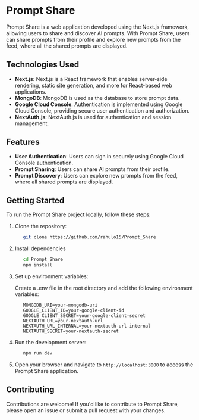 # Prompt Share

Prompt Share is a web application developed using the Next.js framework, allowing users to share and discover AI prompts. With Prompt Share, users can share prompts from their profile and explore new prompts from the feed, where all the shared prompts are displayed.

## Technologies Used

- **Next.js**: Next.js is a React framework that enables server-side rendering, static site generation, and more for React-based web applications.
- **MongoDB**: MongoDB is used as the database to store prompt data.
- **Google Cloud Console**: Authentication is implemented using Google Cloud Console, providing secure user authentication and authorization.
- **NextAuth.js**: NextAuth.js is used for authentication and session management.
  
## Features

- **User Authentication**: Users can sign in securely using Google Cloud Console authentication.
- **Prompt Sharing**: Users can share AI prompts from their profile.
- **Prompt Discovery**: Users can explore new prompts from the feed, where all shared prompts are displayed.

## Getting Started

To run the Prompt Share project locally, follow these steps:

1. Clone the repository:
   
   ```bash
      git clone https://github.com/rahulo15/Prompt_Share
   ```
   
2. Install dependencies

   ```bash
      cd Prompt_Share
      npm install
   ```

3. Set up environment variables:

    Create a .env file in the root directory and add the following environment variables:

   ```env
      MONGODB_URI=your-mongodb-uri
      GOOGLE_CLIENT_ID=your-google-client-id
      GOOGLE_CLIENT_SECRET=your-google-client-secret
      NEXTAUTH_URL=your-nextauth-url
      NEXTAUTH_URL_INTERNAL=your-nextauth-url-internal
      NEXTAUTH_SECRET=your-nextauth-secret
   ```

4. Run the development server:
   
   ```bash
      npm run dev
   ```


5. Open your browser and navigate to `http://localhost:3000` to access the Prompt Share application.

## Contributing

Contributions are welcome! If you'd like to contribute to Prompt Share, please open an issue or submit a pull request with your changes.
